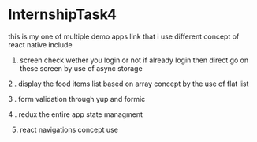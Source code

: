 # InternshipTask4
this is my one of multiple demo apps link that i use different concept of react native include 

1. screen check wether you login or not if already login then direct go on these screen by use of async storage 

2 . display the food items list based on array concept by the use of flat list 

3 . form validation through yup and formic 

4 . redux the entire app state managment 

5. react navigations concept use 

